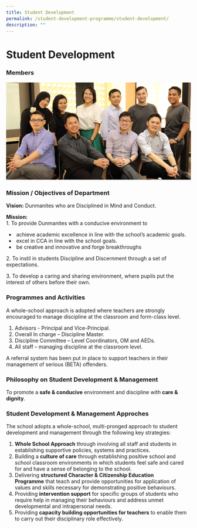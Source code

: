 ```yaml
---
title: Student Development
permalink: /student-development-programme/student-development/
description: ""
---
```

# Student Development

### Members

![](/images/Student%20Development%20Programme/student%20development%20and%20student%20management%202018.jpg)

### Mission / Objectives of Department

**Vision:** Dunmanites who are Disciplined in Mind and Conduct.

**Mission:**   
1\. To provide Dunmanites with a conducive environment to

*    achieve academic excellence in line with the school’s academic goals.
*    excel in CCA in line with the school goals.
*    be creative and innovative and forge breakthroughs

2\. To instil in students Discipline and Discernment through a set of expectations.

3\. To develop a caring and sharing environment, where pupils put the interest of others before their own.

### Programmes and Activities

A whole-school approach is adopted where teachers are strongly encouraged to manage discipline at the classroom and form-class level.

1.  Advisors - Principal and Vice-Principal.
2.  Overall In charge – Discipline Master.
3.  Discipline Committee – Level Coordinators, OM and AEDs.
4.  All staff – managing discipline at the classroom level.

A referral system has been put in place to support teachers in their management of serious (BETA) offenders.

### Philosophy on Student Development & Management

To promote a **safe & conducive** environment and discipline with **care & dignity**.

### Student Development & Management Approches  

The school adopts a whole-school, multi-pronged approach to student development and management through the following key strategies:  

1.  **Whole School Approach** through involving all staff and students in establishing supportive policies, systems and practices.
2.  Building a **culture of care** through establishing positive school and school classroom environments in which students feel safe and cared for and have a sense of belonging to the school.
3.  Delivering **structured Character & Citizenship Education Programme** that teach and provide opportunities for application of values and skills necessary for demonstrating positive behaviours.
4.  Providing **intervention support** for specific groups of students who require help in managing their behaviours and address unmet developmental and intrapersonal needs.
5.  Providing **capacity building opportunities for teachers** to enable them to carry out their disciplinary role effectively.